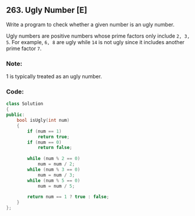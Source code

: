 ## 263. Ugly Number [E]
Write a program to check whether a given number is an ugly number. 

Ugly numbers are positive numbers whose prime factors only include `2, 3, 5`. For example, `6, 8` are ugly while `14` is not ugly since it includes another prime factor `7`. 

### Note:
1 is typically treated as an ugly number. 


### Code:
```c++
class Solution 
{
public:
    bool isUgly(int num) 
    {
        if (num == 1)
            return true;
        if (num == 0)
            return false;
            
        while (num % 2 == 0)
            num = num / 2;
        while (num % 3 == 0)
            num = num / 3;
        while (num % 5 == 0)
            num = num / 5;
            
        return num == 1 ? true : false;
    }
};
```
